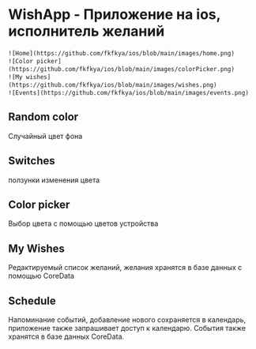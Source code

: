 # WishApp - Приложение на ios, исполнитель желаний

    ![Home](https://github.com/fkfkya/ios/blob/main/images/home.png)
    ![Color picker](https://github.com/fkfkya/ios/blob/main/images/colorPicker.png)
    ![My wishes](https://github.com/fkfkya/ios/blob/main/images/wishes.png)
    ![Events](https://github.com/fkfkya/ios/blob/main/images/events.png)
## Random color  
  Случайный цвет фона
## Switches 
  ползунки изменения цвета
## Color picker 
  Выбор цвета с помощью цветов устройства
## My Wishes 
  Редактируемый список желаний, желания хранятся в базе данных с помощью CoreData
## Schedule 
  Напоминание событий, добавление нового сохраняется в календарь, 
приложение также запрашивает доступ к календарю. События также хранятся в базе данных CoreData.


